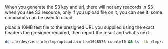 When you generate the S3 key and url, there will not any reacords in S3 when you see S3 resource, only if you upload file on it, you can see it. some commands can be used to uload:

pload a 10MB test file to the presigned URL you supplied using the exact headers the presigner required, then report the result and what's next.
```bash
dd if=/dev/zero of=/tmp/upload.bin bs=1048576 count=10 && ls -lh /tmp/upload.bin && curl -v -X PUT --upload-file /tmp/upload.bin ---Replace URL Here--- -H "x-amz-server-side-encryption: aws:kms" -H "x-amz-server-side-encryption-bucket-key-enabled: true" -H "Content-Length: 10485760" -H "Content-Type: application/octet-stream" -w '\nHTTP_STATUS:%{http_code}\n' -o /tmp/curl_out.bin
```
